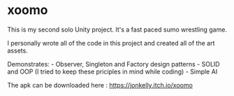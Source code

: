 # xoomo
This is my second solo Unity project. It's a fast paced sumo wrestling game. 

I personally wrote all of the code in this project and created all of the art assets.

Demonstrates:
    - Observer, Singleton and Factory design patterns
    - SOLID and OOP (I tried to keep these priciples in mind while coding)
    - Simple AI	

The apk can be downloaded here : https://jonkelly.itch.io/xoomo
